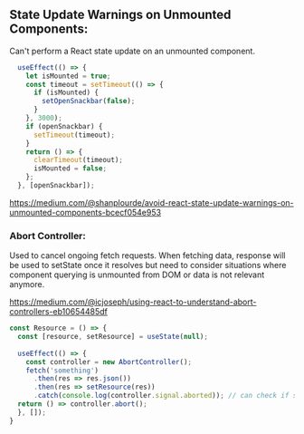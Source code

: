 ## State Update Warnings on Unmounted Components:
Can't perform a React state update on an unmounted component. 

```js
  useEffect(() => {
    let isMounted = true;
    const timeout = setTimeout(() => {
      if (isMounted) {
        setOpenSnackbar(false);
      }
    }, 3000);
    if (openSnackbar) {
      setTimeout(timeout);
    }
    return () => {
      clearTimeout(timeout);
      isMounted = false;
    };
  }, [openSnackbar]);

```

https://medium.com/@shanplourde/avoid-react-state-update-warnings-on-unmounted-components-bcecf054e953

### Abort Controller:
Used to cancel ongoing fetch requests. When fetching data, response will be used to setState once it resolves but need to consider situations where component querying is unmounted from DOM or data is not relevant anymore. 

https://medium.com/@icjoseph/using-react-to-understand-abort-controllers-eb10654485df

```js
const Resource = () => {
  const [resource, setResource] = useState(null);
  
  useEffect(() => {
    const controller = new AbortController();
    fetch('something')
      .then(res => res.json())
      .then(res => setResource(res))
      .catch(console.log(controller.signal.aborted)); // can check if signal is aborted, if true, then skip updating error state
  return () => controller.abort();
  }, []);
}
```

